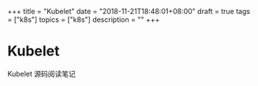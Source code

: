 +++
title = "Kubelet"
date = "2018-11-21T18:48:01+08:00"
draft = true
tags = ["k8s"]
topics = ["k8s"]
description = ""
+++

# Kubelet
Kubelet 源码阅读笔记
<!--more-->
 
